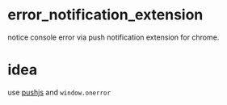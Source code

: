 # error_notification_extension
notice console error via push notification extension for chrome.

# idea
use [pushjs](https://pushjs.org/) and `window.onerror`
